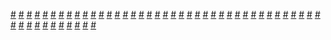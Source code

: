 <a href="https://houhuayuan.vip/%e6%b5%b7%e6%97%8f%e9%a6%86%e7%9a%84%e8%b5%8c%e7%ba%a6-%e7%ac%ac%e4%b8%89%e7%ab%a0">#</a>   <a href="https://houhuayuan.vip/%e6%83%a9%e7%bd%9a%e6%b8%b8%e6%88%8f%e4%ba%8c-%e5%ba%8f%e7%ab%a0">#</a>   <a href="https://houhuayuan.vip/%e5%85%b3%e4%ba%8e%e6%88%91%e8%bd%ac%e7%94%9f%e6%80%aa%e7%8c%8e%e4%b8%96%e7%95%8c%e4%b8%80%e5%ae%9a%e5%93%aa%e9%87%8c%e6%90%9e%e9%94%99%e4%ba%86">#</a>   <a href="https://houhuayuan.vip/%e5%8f%98%e6%88%90%e5%a5%b3%e7%94%9f%e5%9c%a8%e8%bf%99%e6%81%b6%e9%ad%94%e4%b8%8e%e7%a5%9e%e6%98%8e%e7%9a%84%e5%a4%b9%e7%bc%9d%e4%b8%ad%e7%94%9f%e5%ad%98-%e7%ac%ac%e5%8d%81%e7%ab%a0">#</a>   <a href="https://houhuayuan.vip/%e7%83%ad%e5%85%b5%e5%99%a8%e7%9a%84%e5%85%bb%e6%88%90-%e7%ac%ac%e5%85%ad%e5%8d%81%e4%b8%89%e7%ab%a0">#</a>   <a href="https://houhuayuan.vip/%e6%96%bd%e8%99%90%e7%8b%82%e3%81%ae%e8%a1%80%e9%ad%94%e5%a5%b3-%e7%ac%ac%e4%ba%8c%e8%87%b3%e4%b8%89%e7%ab%a0">#</a>   <a href="https://houhuayuan.vip/%e7%bb%9d%e6%9c%9b%e7%9a%84%e6%88%98%e5%a3%ab-%e7%ac%ac%e4%b8%89%e9%98%b5%e8%a6%86%e7%81%ad%e6%88%98">#</a>   <a href="https://houhuayuan.vip/%e6%b5%b7%e6%97%8f%e9%a6%86%e7%9a%84%e8%b5%8c%e7%ba%a6-%e7%ac%ac%e4%b8%80%e8%87%b3%e4%ba%8c%e7%ab%a0">#</a>   <a href="https://houhuayuan.vip/%e6%96%bd%e8%99%90%e7%8b%82%e3%81%ae%e8%a1%80%e9%ad%94%e5%a5%b3-%e7%ac%ac%e4%b8%80%e7%ab%a0">#</a>   <a href="https://houhuayuan.vip/%e6%88%91%e7%9a%84%e9%9b%8c%e5%a0%95-%e7%ac%ac%e5%8d%81%e7%ab%a0">#</a>   <a href="https://houhuayuan.vip/%e5%90%8c%e6%a1%8c%e7%a9%bf%e8%a3%99%e5%ad%90%e7%9a%84%e7%a7%98%e5%af%86-%e7%ac%ac%e4%b8%80%e7%ab%a0">#</a>   <a href="https://houhuayuan.vip/%e5%8f%98%e6%88%90%e5%a5%b3%e7%94%9f%e5%9c%a8%e8%bf%99%e6%81%b6%e9%ad%94%e4%b8%8e%e7%a5%9e%e6%98%8e%e7%9a%84%e5%a4%b9%e7%bc%9d%e4%b8%ad%e7%94%9f%e5%ad%98-%e7%ac%ac%e4%ba%94%e8%87%b3%e4%b9%9d%e7%ab%a0">#</a>   <a href="https://houhuayuan.vip/%e8%a2%ab%e4%ba%a4%e6%8d%a2%e8%ae%a4%e7%9f%a5%e6%88%90%e4%b8%ba%e7%8e%8b%e5%a6%83%e7%9a%84%e9%ad%94%e7%8e%8b%ef%bc%8c%e4%b8%8e%e6%9b%be%e7%bb%8f%e7%9a%84%e5%8b%87%e8%80%85%ef%bc%8c%e5%a6%82%e4%bb%8a">#</a>   <a href="https://houhuayuan.vip/%e6%a2%85%e5%b0%94%e5%b0%8f%e5%a7%90%e7%9a%84%e5%a5%87%e5%a6%99%e5%86%92%e9%99%a9-%e7%ac%ac%e4%ba%8c%e7%ab%a0">#</a>   <a href="https://houhuayuan.vip/%e5%ae%89%e9%82%a3%e5%85%b6%e5%92%8c%e5%a5%b9%ef%bc%88%e5%90%88%e6%b5%81%e4%b8%bb%e4%b9%89%e5%ae%b6%e6%97%8f%e7%bd%97%e6%9b%bc%e5%8f%b2%ef%bc%89-%e7%ac%ac%e4%ba%8c%e7%ab%a0">#</a>   <a href="https://houhuayuan.vip/%e7%94%bb%e7%9a%ae%e5%a5%b3%e5%8f%8b%e7%9a%84%e6%94%bb%e7%95%a5%e6%97%a5%e5%b8%b8-%e7%ac%ac%e4%b9%9d%e7%ab%a0">#</a>   <a href="https://houhuayuan.vip/%e6%88%91%e7%9a%84%e4%bc%aa%e5%a8%98%e7%88%b6%e4%ba%b2-%e7%ac%ac%e5%85%ab%e7%ab%a0">#</a>   <a href="https://houhuayuan.vip/%e6%88%91%e7%9a%84%e9%9b%8c%e5%a0%95-%e7%ac%ac%e4%b9%9d%e7%ab%a0">#</a>   <a href="https://houhuayuan.vip/%e6%b5%b7%e6%97%8f%e9%a6%86%e7%9a%84%e8%b5%8c%e7%ba%a6-%e5%ba%8f%e7%ab%a0">#</a>   <a href="https://houhuayuan.vip/%e6%b3%a5%e6%b3%9e-%e7%ac%ac%e4%b8%80%e8%87%b3%e4%ba%94%e7%ab%a0">#</a>   <a href="https://houhuayuan.vip/%e7%8e%8b%e5%b0%8f%e8%8f%b2%e7%9a%84%e4%b9%b3%e8%83%b6%e7%9b%91%e7%8b%b1-%e7%ac%ac%e4%ba%8c%e5%8d%81%e4%ba%94%e7%ab%a0">#</a>   <a href="https://houhuayuan.vip/%e5%8f%98%e6%88%90%e5%a5%b3%e7%94%9f%e5%9c%a8%e8%bf%99%e6%81%b6%e9%ad%94%e4%b8%8e%e7%a5%9e%e6%98%8e%e7%9a%84%e5%a4%b9%e7%bc%9d%e4%b8%ad%e7%94%9f%e5%ad%98-%e7%ac%ac%e5%9b%9b%e7%ab%a0">#</a>   <a href="https://houhuayuan.vip/%e8%bd%ac%e7%94%9f%e6%88%90%e4%b8%ba%e5%a5%b3%e4%bb%86%e5%90%8e%e7%9a%84%e5%bc%82%e4%b8%96%e7%95%8c%e7%94%9f%e6%b4%bb-%e7%ac%ac%e5%9b%9b%e5%8d%81%e4%b9%9d%e7%ab%a0">#</a>   <a href="https://houhuayuan.vip/%e6%88%91%e7%9a%84%e9%9b%8c%e5%a0%95-%e7%ac%ac%e5%85%ab%e7%ab%a0">#</a>   <a href="https://houhuayuan.vip/%e5%a5%b3%e5%8f%8b%e5%91%a8%e4%ba%88%e7%90%b3-%e7%ac%ac%e4%b8%80%e8%87%b3%e4%b8%83%e7%ab%a0">#</a>   <a href="https://houhuayuan.vip/%e5%8f%98%e6%88%90%e5%a5%b3%e7%94%9f%e5%9c%a8%e8%bf%99%e6%81%b6%e9%ad%94%e4%b8%8e%e7%a5%9e%e6%98%8e%e7%9a%84%e5%a4%b9%e7%bc%9d%e4%b8%ad%e7%94%9f%e5%ad%98-%e7%ac%ac%e4%b8%89%e7%ab%a0">#</a>   <a href="https://houhuayuan.vip/%e8%bd%ac%e7%94%9f%e6%88%90%e4%b8%ba%e5%a5%b3%e4%bb%86%e5%90%8e%e7%9a%84%e5%bc%82%e4%b8%96%e7%95%8c%e7%94%9f%e6%b4%bb-%e7%ac%ac%e5%9b%9b%e5%8d%81%e5%85%ab%e7%ab%a0">#</a>   <a href="https://houhuayuan.vip/%e8%a7%a3%e5%86%b3%e9%97%ae%e9%a2%98%ef%bc%8c%e9%97%ae%e9%a2%98%e8%a7%a3%e5%86%b3">#</a>   <a href="https://houhuayuan.vip/%e5%8f%98%e6%88%90%e5%a5%b3%e7%94%9f%e5%9c%a8%e8%bf%99%e6%81%b6%e9%ad%94%e4%b8%8e%e7%a5%9e%e6%98%8e%e7%9a%84%e5%a4%b9%e7%bc%9d%e4%b8%ad%e7%94%9f%e5%ad%98-%e7%ac%ac%e4%ba%8c%e7%ab%a0">#</a>   <a href="https://houhuayuan.vip/%e6%88%91%e7%9a%84%e9%9b%8c%e5%a0%95-%e7%ac%ac%e4%b8%83%e7%ab%a0">#</a>   <a href="https://houhuayuan.vip/%e5%8f%98%e6%88%90%e5%a5%b3%e7%94%9f%e5%9c%a8%e8%bf%99%e6%81%b6%e9%ad%94%e4%b8%8e%e7%a5%9e%e6%98%8e%e7%9a%84%e5%a4%b9%e7%bc%9d%e4%b8%ad%e7%94%9f%e5%ad%98-%e7%ac%ac%e4%b8%80%e7%ab%a0">#</a>   <a href="https://houhuayuan.vip/%e7%94%bb%e7%9a%ae%e5%a5%b3%e5%8f%8b%e7%9a%84%e6%94%bb%e7%95%a5%e6%97%a5%e5%b8%b8-%e7%ac%ac%e5%85%ab%e7%ab%a0">#</a>   <a href="https://houhuayuan.vip/%e6%a2%85%e5%b0%94%e5%b0%8f%e5%a7%90%e7%9a%84%e5%a5%87%e5%a6%99%e5%86%92%e9%99%a9-%e7%ac%ac%e4%b8%80%e7%ab%a0">#</a>   <a href="https://houhuayuan.vip/%e7%94%9f%e4%b8%8e%e6%ad%bb%e5%90%8e%e7%9a%84%e6%ac%b2%e6%9c%9b">#</a>   <a href="https://houhuayuan.vip/%e6%9c%ac%e4%ba%ba%e4%b8%80%e6%ad%a5%e6%ad%a5%e6%88%90%e4%b8%ba%e6%8a%96m%e5%b0%8f%e4%bc%aa%e5%a8%98%e8%a2%ab%e8%b0%83%e6%95%99%e7%9a%84%e4%ba%8c%e4%b8%89%e4%ba%8b-%e7%ac%ac%e4%ba%8c%e5%8d%81%e7%ab%a0">#</a>   <a href="https://houhuayuan.vip/%e9%83%bd%e5%b8%82%e4%bc%aa%e5%a8%98%e4%bf%ae%e4%bb%99%e4%bc%a0-%e7%ac%ac%e4%b8%80%e7%ab%a0">#</a>   <a href="https://houhuayuan.vip/%e4%b9%b3%e8%83%b6%e5%a4%a9%e5%a0%82-%e7%ac%ac%e5%9b%9b%e7%ab%a0">#</a>   <a href="https://houhuayuan.vip/%e5%87%ba%e9%97%a8%ef%bc%8c%e7%84%b6%e5%90%8e%e5%8f%98%e6%88%90%e5%a5%b3%e5%ad%90%e9%ab%98%e4%b8%ad%e7%94%9f-%e7%ac%ac%e5%85%ad%e7%ab%a0">#</a>   <a href="https://houhuayuan.vip/%e5%87%ba%e9%97%a8%ef%bc%8c%e7%84%b6%e5%90%8e%e5%8f%98%e6%88%90%e5%a5%b3%e5%ad%90%e9%ab%98%e4%b8%ad%e7%94%9f-%e7%ac%ac%e4%ba%94%e7%ab%a0">#</a>   <a href="https://houhuayuan.vip/%e6%9c%ac%e4%ba%ba%e4%b8%80%e6%ad%a5%e6%ad%a5%e6%88%90%e4%b8%ba%e6%8a%96m%e5%b0%8f%e4%bc%aa%e5%a8%98%e8%a2%ab%e8%b0%83%e6%95%99%e7%9a%84%e4%ba%8c%e4%b8%89%e4%ba%8b-%e7%ac%ac%e5%8d%81%e4%b9%9d%e7%ab%a0">#</a>   <a href="https://houhuayuan.vip/%e5%96%b5%e5%b0%8f%e5%a7%90%e7%9a%84%e4%ba%ba%e7%94%9f-%e8%8e%89%e9%9b%85%e7%af%87">#</a>   <a href="https://houhuayuan.vip/%e6%9c%ac%e4%ba%ba%e4%b8%80%e6%ad%a5%e6%ad%a5%e6%88%90%e4%b8%ba%e6%8a%96m%e5%b0%8f%e4%bc%aa%e5%a8%98%e8%a2%ab%e8%b0%83%e6%95%99%e7%9a%84%e4%ba%8c%e4%b8%89%e4%ba%8b-%e7%ac%ac%e5%8d%81%e5%85%ab%e7%ab%a0">#</a>   <a href="https://houhuayuan.vip/%e4%bb%a3%e7%94%a8%e8%ba%ab%e4%bd%93-%e7%ac%ac%e4%b8%80%e8%87%b3%e5%85%ad%e7%ab%a0">#</a>   <a href="https://houhuayuan.vip/%e4%b8%8d%e6%83%85%e6%84%bf%e7%9a%84%e5%a8%83%e5%a8%83">#</a>   <a href="https://houhuayuan.vip/%e7%94%bb%e7%9a%ae%e5%a5%b3%e5%8f%8b%e7%9a%84%e6%94%bb%e7%95%a5%e6%97%a5%e5%b8%b8-%e7%ac%ac%e4%b8%83%e7%ab%a0">#</a>   <a href="https://houhuayuan.vip/%e6%88%91%e7%9a%84%e4%bc%aa%e5%a8%98%e7%88%b6%e4%ba%b2-%e7%ac%ac%e4%b8%83%e7%ab%a0">#</a>   <a href="https://houhuayuan.vip/%e6%88%91%e7%9a%84%e9%9b%8c%e5%a0%95-%e7%ac%ac%e5%85%ad%e7%ab%a0">#</a>   <a href="https://houhuayuan.vip/%e7%bb%9d%e6%9c%9b%e7%9a%84%e6%88%98%e5%a3%ab-%e7%9b%be%e6%88%98%e5%a3%ab%e7%9a%84%e6%95%85%e4%ba%8b-%e7%ac%ac%e4%ba%8c%e7%ab%a0">#</a>   <a href="https://houhuayuan.vip/%e5%87%ba%e9%97%a8%ef%bc%8c%e7%84%b6%e5%90%8e%e5%8f%98%e6%88%90%e5%a5%b3%e5%ad%90%e9%ab%98%e4%b8%ad%e7%94%9f-%e7%ac%ac%e5%9b%9b%e7%ab%a0">#</a>   <a href="https://houhuayuan.vip/%e6%9c%ac%e4%ba%ba%e4%b8%80%e6%ad%a5%e6%ad%a5%e6%88%90%e4%b8%ba%e6%8a%96m%e5%b0%8f%e4%bc%aa%e5%a8%98%e8%a2%ab%e8%b0%83%e6%95%99%e7%9a%84%e4%ba%8c%e4%b8%89%e4%ba%8b-%e7%ac%ac%e5%8d%81%e4%b8%83%e7%ab%a0">#</a>   